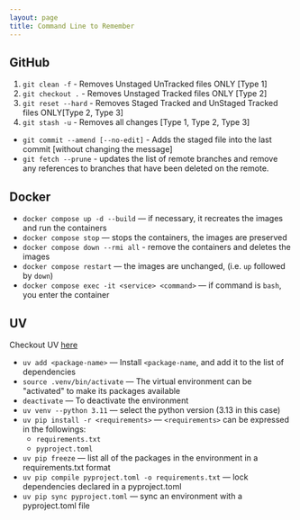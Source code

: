 ```yaml
--- 
layout: page
title: Command Line to Remember 
---
```


## GitHub

1. `git clean -f` - Removes Unstaged UnTracked files ONLY [Type 1]
1. `git checkout .` - Removes Unstaged Tracked files ONLY [Type 2]
1. `git reset --hard` - Removes Staged Tracked and UnStaged Tracked files ONLY[Type 2, Type 3]
1. `git stash -u` - Removes all changes [Type 1, Type 2, Type 3]

- `git commit --amend [--no-edit]` - Adds the staged file into the last commit [without changing the message]
- `git fetch --prune` - updates the list of remote branches and remove any references to branches that have been deleted on the remote.

## Docker

- `docker compose up -d --build` — if necessary, it recreates the images and
  run the containers 
- `docker compose stop` — stops the containers, the images are preserved
- `docker compose down --rmi all` - remove the containers and deletes the images
- `docker compose restart` — the images are unchanged, (i.e. `up` followed by `down`)
- `docker compose exec -it <service> <command>` — if command is `bash`, you enter the container

## UV

Checkout UV [here](https://docs.astral.sh/uv/)

- `uv add <package-name>` — Install `<package-name`, and add it to the list of dependencies
- `source .venv/bin/activate` — The virtual environment can be "activated" to make its packages available 
- `deactivate` — To deactivate the environment
- `uv venv --python 3.11` — select the python version (3.13 in this case)
- `uv pip install -r <requirements>` — `<requirements>` can be expressed in the followings:
    - `requirements.txt`
    - `pyproject.toml`
- `uv pip freeze` — list all of the packages in the environment in a requirements.txt format
- `uv pip compile pyproject.toml -o requirements.txt` — lock dependencies declared in a pyproject.toml
- `uv pip sync pyproject.toml` — sync an environment with a pyproject.toml file
